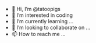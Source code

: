 - 👋 Hi, I’m @tatoopigs
- 👀 I’m interested in coding
- 🌱 I’m currently learning ...
- 💞️ I’m looking to collaborate on ...
- 📫 How to reach me ...

<!---
tatoopigs/tatoopigs is a ✨ special ✨ repository because its `README.md` (this file) appears on your GitHub profile.
You can click the Preview link to take a look at your changes.
--->
